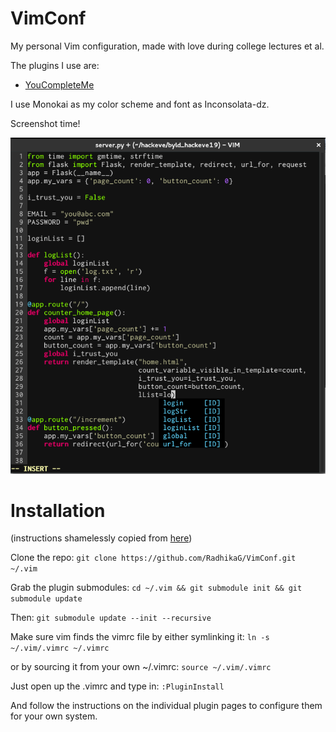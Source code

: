 # VimConf
My personal Vim configuration, made with love during college lectures et al.

The plugins I use are:
* [YouCompleteMe](https://github.com/ycm-core/YouCompleteMe)

I use Monokai as my color scheme and font as Inconsolata-dz.

Screenshot time!

![screenshot](https://raw.githubusercontent.com/RadhikaG/VimConf/master/screenshot.png)

# Installation
(instructions shamelessly copied from [here](https://github.com/scrooloose/vimfiles#installation))

Clone the repo: 
`git clone https://github.com/RadhikaG/VimConf.git ~/.vim`

Grab the plugin submodules: 
`cd ~/.vim && git submodule init && git submodule update`

Then: `git submodule update --init --recursive`

Make sure vim finds the vimrc file by either symlinking it: 
`ln -s ~/.vim/.vimrc ~/.vimrc`

or by sourcing it from your own ~/.vimrc: 
`source ~/.vim/.vimrc`

Just open up the .vimrc and type in: `:PluginInstall`

And follow the instructions on the individual plugin pages to configure them for your own system.
